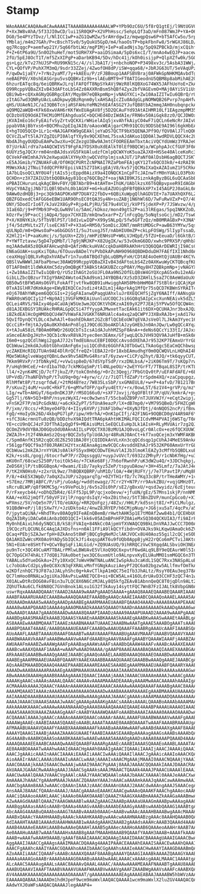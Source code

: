 # Stamp

    WAoAAAACAAQAAwACAwAAAAITAAAABAAAAA4AAALWP+YPb9OzC6U/5f8rQ1gtEj/l9NtUGVC+
    P+Xx3W8vAhA/5f33JI0wCD/lui1SR0QKP+X2VPhHssc/5ehpLQf3aD/mFn087WmJP+YA+O6U
    DG0/5e4PYzTDvz/l/NlICC1wP+aZG1QwMZw/5rAHrdgwIz/mqwqpQsw6P+bT5AfCw5o/5rps
    YMblaj/m4m27GAh/P+cBschTSv0/5yQukU5GpD/m4/haoOsTP+bpkFbnFw8/5rWGXJ86LD/m
    qg7RcqgcP+aemfwp21Y/5q66fbtLWz/mgPIMj+IeP+aEadNjs3g/5pQ9ZPBCkD/mjxCQihfJ
    P+Z+6tP6a9U/5n0O2huHeT/mot5URH7XP+aaiDSimaA/5pDs6xcI/T/mnAo4wEQJP+aacewh
    2fU/5pEJ8OcT1T/mf5ZxXIPgP+aDarbKB94/5Dv/hDc41j/kOh0isijpP+QlpXZfw0k/5GOn
    gs+Lgz/kTv27hUJSP+RU99KN15c/4//slJbA1T/j+nbchoNOP+P3498xv3c/5AsbA31WWj/k
    CYL+QOfVP/PuhX7M3mQ/9sdr33ZZej/4ZwofOH8dP/iSW+qqa68/+JbRJG63UT/5eVAqUPzy
    P/qwDw1jaEY/+7rNs2yaMT/7y+kAEEu/P/zFJBBoup1AAFSBVBraj0AFWkGpNHKMQAvbdTga
    neBAEP0V/X0shEASGrpu5vsQQBKvIz9b+slAEuBMT9+FT0ATIGeodnU5QBM8p8abMihAE2GQ
    6hzurEATqc8q/6eiQBRKwJLrqlFAFQfT8NpSYkAVj9WzR8lKQBXoG74WX5JAFhUoYoE+ZkAW
    Q99RcppVQBaZXIvB43dAFtoLbS4Zz0AXXRnBsm5hQBf4Zyx2bfVAGEvmO+MAj0AYiSV1iUsl
    QBi9wb+cQXxAGNyQGBRgcEAY/Mqy8H7eQBkpmNp+jvNAGYXCi+Zw10AaIZITwIu6QBrQ/rU5
    zItAG7wd3QNRyUAcLuAOkpwyQBzRqnm0ylxAHSAqIcZIu0AdgGLpNOMWQB26Pvrp7npAHfwJ
    qHS/UUAeN1JC/aI3QB6TcnjaRSFAHuYeMN2h6EAfASG2YJufQB8tbA2mmqJAH0nubqnpckAf
    aQ9MQ2aWQB+KFk68xwVAH6rKKfWxEUAgAV8fj5D2QCAuFYd93AtAIHMR10Lf1EAgzmpMM353
    QCDzbVEQ9OdAITHCMiOMfEAhgduaSC+bQCHEd4DzIWdAIe/FRN6v50AiGqk8zz0/QCJDWOxN
    jKVAImEo16cFyEAifvSyZrtvQCKXirWHielAIq5jxvAhfkAiyCO4wF7iQCLn6eNcRrJAIvUa
    ppabV0AjBbYxs6+BQCMhu2pEIqJAI0/oAaoxWEAjgarCMh91QCOi9DDSbE9AI96l6gkHbEAk
    E+hgTOO5QCQ+1Lr1c+NAJGAFKW9gGEAkljeYaDS7QCTF9bX5QENAJPf9O/fQV0AlJ7lnQOHM
    QCVcZLwTt5lAJYZgZQiPI0AlqfYXy9x9QCXEhmL75sxAJdAKuo1QD0Al3wdRDVLQQCX4c2UA
    NbdAJhgyOUQDuEAmPw3wzXu+QCZezgU3Bw9AJmtCFOOREEAmTbxtAciVQCYdUmWz3YRAJeGV
    07jUrkAlrdYa7a4AQCWIVST9FgFAJYDSX0uXdEAlkT0lEf9BQCWja/WCphpAJcCfGUF3F0Al
    6UUYz5gJQCXrrm04nnBAJdsxVG5FkUAludzfCmlpQCWXYoK5uaZAJX8+HSSe40AlceKoRc3k
    QCVekFeWImhAJVk2eXwpaUAlXYHyXhjwQCVdYplmjsxAJUT/1PaNf0AlDsbH6agBQCTJSKTi
    xE5AJGmib/YZNUAkFuB/Of0KQCPURtZcNPNAI7RZaPbmFEAjqKY12Tx6QCO3k0/+4zRAI9UL
    M9WsXkAj2TNuiTddQCPFRFEpiiVAI5Z7IbKigEAjV8/kv57jQCMaIXaQxAZAIumZ1F5CRkAi
    1A7bLQsoQCLNY0U4fjtAIs5jcEppd0AizX9a4IONQCK1nCpFTcJAInwTrM0nYUAiLO3PbXdE
    QCHDn+z3X7ZAIU2btbQOBkAgy81Qcq76QCBg2f+oajNAIB9KJSiznkAgByzBGL6uQCAaSbEF
    oPBAICHurunLqkAgCBHvF0Y/QB7AbrB9+AtAHTm+IhUK/UAblkzsX6T6QBpvpxeR9IdAGbHN
    HVpCY0AZgjJNb7ILQBl9DxhL0b1AGXF+mG+kuEAZUOiqDFBfQBkkXP7xI45AGP2J0aGkL0AY
    9AWw0zdHQBj3+pc3Qk9AGPOKxNP7DUAY22fbDv+6QBiXuWpgQlhAGDVIE+7a7UAXhQXF6LZA
    QBZFGOxedCtAFGG6eEBW1UAR9OhsEC0tQA3Sy4N+suZABj1N6hWl6D/7wFuRwVZxP+Q7/4Q3
    ONY/5DodIrIo6T/kJaV2X8GyP+Rjp4LPjRU/5E79u4VCUj/kVPfSjdeXP+P/7JSWvzw/4/p2
    3IaE6D/j9+PfMb93P+QLGwN9Vlo/5AmC/kDkoz/mon49gtS2P+ai3lREgas/5pqINKKZoD/m
    kOzrFwj9P+acCjjAQp4/5ppx7CHXID/mkQnw5xarP+Z/lnFcgQg/5oNqtsoGcj/mD2/Tsw0Y
    P+X/K0NYKik/5fTbVBlPST/l8d1vLwIQP+X99ySNLpQ/5fw5GFTzQz/mB0MRAGBxP+X3NAY7
    jf4/5dzMVLtx2T/lseECX6T+P+X3aG+RM50/5omDicJDNT/mmRtUMDGcP+awB63YMYw/5qsK
    qULNpD/m0+QHwsOaP+a6bGDG5tI/5uJtuxgJ5T/nAbHIU0mZP+ckLpFOSWg/5lIypTssaD/m
    X2Hl21+lP+aaKuHcj/s/5pUXn+Z2bj/mHPzENHsUP+W6LVJHQpE/5fZU+EeuaD/l6GktB/Xy
    P+YWfTztavw/5gD47pQMbT/l7g9jNMJKP+X82UgIK/w/53vOkmG6DD/xwhc9PRX5P/qHhbXp
    mqJAAdw8A5z8QkAFAHcwqhB+QAfzHNckuHVACcqkDaH8RkAKhHrU3Q6QQArDEWRIjI9ACsCA
    EN6aGUAK+supKxiTQAu/6TOuuvBADelYsPVbDkAPuNH9O968QBDHDduDH7FAEfIXI1Nhd0AS
    ceaXHqglQBLXvRqDxhVAEwTr1n7uu0ATBQd7gbLuQBMyFxH/CDtAE4oOeHtQjUAUBr4KCYw/
    QBSlVwNWWlJAFbaPbnwc30AWQ99RcppVQBaZXIvB43dAFtoLbS4Zz0AXKwuWyCKTQBcqfKL0
    OT1AF0m8t1ldWkAXmC5dzyOmQBgKf3ABkStAGKUBZccpP0AY/Mqy8H7ZQBkpmNp+jvNAGYXC
    i+Zw10AaIZITwIu1QBrQ/rU5zIhAGt2oSUJFL0Aa9NS2OfELQBsW4GYQXcpAG5x0u12eAEAc
    GibLLZbcQBzur7XIgY9AHZ4Wuto4ZkAd9sm1J4YBQB4/Xz5zD3ZAHlL5saZ7C0AeWdaUuXm9
    QB50w5tBFW5AHsO6VFLFokAfTjvtfkw8QB91uHwigghAH58MnbHmM0Af7StBl6riQCAjKpK7
    0TxAIGlHR7dKmkAge+EWyBIKQCCeJsdiz4tAILm1j4AprkAg1MfQr75sQCD7KBWnSYRAITcC
    eOj670AhYWKpem6QQCGIs+2jGgFAIanwQPaqgUAhxluJr0XEQCHfSjZgY6NAIff/AANsgUAi
    FWAR0sWSQCIy12f+Np9AIj3VGFkMKEAiUunluUCOQCJsi6GQ8q5AIpCxcXunNEAivk5dZL5f
    QCLei4RVS/9AIxy46p4CaUAjW5Ue3wmJQCOKtVhDKzxAI69yX2P7JEAj5YPVw5OfQCQW4ni2
    d81AJEXBGSY1RUAkcRHRALGpQCSi47fYyypAJMwxetTacEAk61it6DX+QCUHAJnr3bxAJQzB
    iBZkdEAlHcOgHMObQCU4W7VhWaFAJVGKKT6NRUAlc4a4xq2aQCWPYJ3XBxRAJb+jxAd17kAl
    5QvIfDynQCYLDLc43whAJl+0aohEDkAmt2GZcBflQCbEoUW7qEVAJsVeOl7LJkAm3Yyec162
    QCcCiR+fHjtAJyQAu8KXh0AnPn8lg1J9QCdG3boAKDlAJzyGHEbJn0AnJQw/Lw0gQCcAYqzL
    X+tAJuA58zLfB0Am0RWQr26UQCbTsIcsA1dAJuhhMZSpF0AnA++deNs6QCcYi33tI/JAJxxR
    aSmceEAnDgJHzh+3QCb1cNvxR8VAJtyec0en3EAmx/GfjwqLQCbJVH93QV9AJuHfB+mSk0An
    I6m0+sgzQCdlhWgi2gpAJ7J2sTmdEUAnuCEBFI0DQCcAvsddXEhAJr9532KP7EAmxUrYrGL2
    QCbWuwi2mkdAJu6btGbhxUAnFg6xjui1QCdh8z6GGhFAJ8TbGwCLTkAoGgc5EaCmQChbwspe
    ycZAKEHcRIQJTUAn9AE4DlRrQCfreQZ+lEBAJ2rOr18xbEAmudhgY0m0QCWQVLnLHQhAI4PB
    MQe5WUAglveWagqYQBnLdwx9hv5AEMvG4RsraT/6yzwv+CiCP/q2hyt/BJQ/+tk6qyyCUT/6
    7Kkm9RVxP/r3fbNkyHI/+vVw1sp8eD/67dSYpTSdP/rxzDNLbsA/+2iK06Tm9T/7sKQp7rwW
    P/uHqh9HCeE/+4rd1ba7hD/7ckMKGqSmP/tl4NLpeOU/+2wEYYGrFT/7TBqaL8SIP/trKTLP
    ll4/+2ynK4MCjD/7cf7jkuZ/P/tokC0nh6g/+0rZc3Qegj/7PbGtQv0tP/uEFAFdAFE/+6Ez
    UP+VdD/7haNFQVhpP/t7uU9q+0g/+4yrw/c//z/7iQTlfdZaP/trSpdm4XQ/+zaCpqupgz/7
    RlhMfWt8P/tzsqrfdwE/+2tMd4BYez/7W835LsSbP/sxGMAEUL8/+w+P+4afvD/7B1217Bns
    P/sKuvZj4uM/+uv0C+RkFT/6+qMYwfOFP/qxFyu4EtY/+rx/0owL5T/6z1V4+grVP/q/mzY6
    LIg/+wTb+AHGyT/6qx0nDKJ3P/rMSO166u0/+sXF7Jxvjj/6gOFBltFJP/qUV/kmkrA/+pyP
    Gg57lj/6N+5Q3+BhP/nsyezWyXI/+ec0w3wnsT/55cbaOZB9P/nTJUXVWJY/+eCqt2wipj/5
    vFnSK2F7P/m1PcGdkNU/+a6cKkZyPT/5fUnA9eazP/lX+dB7mp0/+VM795QBeD/5FHZCgWFy
    P/jxm//8ccs/+R3myeO4FD/4+IIsy6XVP/j3VAF1b0w/+OXyNJfDtj/4nNQOS2ncP/ifBnwl
    FgQ/+HoIyOk26D/4kbqPG7lpP/ipw/H9rhA/+OnK1pCIfj/42F1NG+9OQBCD0gV4AR9AF6YH
    +sfC3UAcrmnUTu0zQB/bDDzhvX9AIQdtTRA6pkAhtHKIMALFQCICdvMM4PVAIj6WSTq/T0Ai
    YE+ccU9nQCJ4zFJDfThAIpQgDf9+MEAisUMzLSeEQCLEuHp3Lk1AIsH+RLyMVUAir7zg2QJz
    QCOmZV9dVYBAJD0GQsOdU0AknAIILsPVQCTX0JBzMU1AJQ0voLgCr0AlcOx+ez6fQCXUUWID
    2WZAJh+Jt2f4NkAmSz2QsqrBQCZo5yTplUdAJqr48RuNJ0AnCt+kf7xoQCejm3xYWMFAKBH1
    C/Spm0AnfK15R2cqQCdEZ625O1BAJ0YjCQIDDkAnVLnXn3cqQCdsqp1pCUhAJ4MeES9AnkAn
    r561gpf9QCf9a3f80JRAKCH2YtxcAEAnaAgimw9CQCcAvsddXEhAJr9532KP60AmxUrYrGL2
    QCbWuwi2mkZAJrnYYGNJs0AlkFS5yx0HQCODwTEHuVlAIJb3lmoKlEAZy3cMfYb5QBDLxuEb
    K2k/+ss8L/gogj/6tocrfwP7P/rZOqssggU/+uypJvUVcT/6932zZMhyP/r1cNbKfHg/+u3U
    mKU0nT/68cwzS250P/toitOk54o/+7CkKe68Fj/7h6ofRwnhP/uK3dW2u4Q/+3JDChqkpj/7
    ZeDS6XjlP/tsBGGBqoA/+0wami/EiD/7aykyz5ZeP/tspyuDAow/+3H+45Lmfz/7aJAtJ4eo
    P/tK2XN0Hs0/+z2xrUL9wz/7hBQBXQBRP/uhM1D/lOA/+4WjRUFY/j/7e7lPavtIP/uMq8P3
    P/8/+4kE5X3WpD/7a0qXZuJUP/s2gqarqTg/+0ZYTH1rfD/7c7Kq33cBP/trTHeAWMY/+1vN
    +S7Emz/7MRjABFC/P/sPj/uGoAg/+wddtewagz/7Crr2Y+N7P/rr9AvkZBU/+vqjGMHz0T/6
    sRcruBLWP/q8f9KMC5g/+s9VePoLbj/6v5s2Oi0hP/sE2/gBxxU/+qsdJwyidz/6zEjteurt
    P/rFxeycb44/+oDhQZbR4z/6lFf5JpL9P/qcjxoOevw/+jfuUN/gEz/57Mns1skjP/nnNMN8
    KAA/+eXG2jmQfT/50yVF1VjlP/ngqrdsIqY/+bxZ0ithez/5tT3BnZDVP/munCpGco0/+X1J
    wPXmsz/5V/nQe5n7P/lTO/eUAXg/+RR2QoFgzj/48Zv//HHLP/kd5snjt8I/+PiCLMulgz/4
    91QBdW+eP/jl8jSXw7Y/+JzUDkto4z/4nwZ8JRYEP/h6CMjpNug/+JG6jxu5aT/4qcPx/a5j
    P/jpytaQiNA/+NhdTRvv80AQg9IFeAEnQBemB/rHwthAHK5p1E7tM0Af2ww84b1/QCEHbU0Q
    OqZAIbRyiDACw0AiAnbzDOD1QCI+lkk6v05AImBPnHFPZ0AieMxSQ304QCKUIA3/fi9AIrFD
    My0nhEAixLh6dy5NQCLB/kS8jFVAIq+84NkCc0AjpmVfXVWAQCQ9BkLDnVRAJJwCCC7D00Ak
    19CQczFLQCUNL6C4Aq1AJXDsfns+n0Al1FFiA9lkQCYfibdn+DVAJks9kLKqwUAmaOck6ZVH
    QCaq+PEbjSZAJwrfpH+8ZkAno5t8WFjBQCg9gNeMJclAKJVOCx8U40Aoz55gil2cQCjeSObt
    QA1AKOZwWcsMX0Ao9YADy5bIQCkJfi4xqspAKT6u9fUQb0AppBjyH22rQCo6mPCTviJAKtov
    5N1+EUAre8SHtfV+QCwYBgSqFi1ALGid/+ZQ9UAsUQ/9ihRRQCzVwC9XgqdALSbviOH3NEAt
    pu9nTc+3QC49CuAM7TBALrPMlwLBWUAvE5VlXoQ9QC6xpvtF6wdALq9LBY9eQEAurW0l5IoM
    QC7OpGCH74hALt77dQ8i7UAu0betjwx3QC6uxmUtlo9ALnpvxKyELUAuMMO1smMGQC6n3ThC
    YABALu5dYueDGkAu+Zfy10XxQC7oWvH9WTNALuANCIwSpkAu3caKdL1SQC7Rxx3NASpALuBw
    Lc7obUAvCd2pLyBeQC8XcN3qFXRALvMnfYGNgkAuziAeyPf2QC6a02bgzw5ALlfmvfOmTkAu
    w2KDfznhQC79JF87aJJALyhShc0g+kAvCTlkpA1mQC75eIfb3JhALtz/RsyY0EAu3eg378Aq
    QC7lmHoo0RNALwJgiUXaJ0AvPsLwANE7QC8+oi+BCW5ALx416OLdrUAvD3CCHF3zQC74n1w/
    X01ALwDtRcDOG0AvFBin3u7LQC8X6N6CzMJALy8Q5kfgZEAvB1AbnnQeQC8T0jqDln9ALt2z
    ZQhUTkAu6CLfk8N8QC7GVnBnok1ALsu1G32f3kAuy14syttFQC7WnB7FzIJALtk8VbpGN0Au
    uswrRqxAAAAADQAAAtYAAAD2AAAA9wAAAPgAAAD5AAAA+gAAAQ8AAAEQAAABEQAAARIAAAET
    AAABFAAAARUAAAECAAABAwAAAQQAAAEFAAABBgAAAQcAAAEIAAABCQAAAQoAAAELAAAA5AAA
    AOUAAADmAAAA5wAAAOgAAADpAAABEgAAARMAAAEUAAABFQAAAO4AAADvAAAA8AAAAPEAAADy
    AAAA8wAAAPQAAAD1AAAA4gAAAOMAAADkAAAA5QAAAOYAAADnAAAA6AAAAOkAAADqAAAA6wAA
    AOwAAADtAAAA7gAAAO8AAADwAAAA8QAAAPIAAADzAAAA9AAAAPUAAAD2AAAA9wAAAPgAAAD5
    AAABDgAAASMAAAEkAAABJQAAASYAAAEnAAABKAAAASkAAAEqAAABKwAAASwAAAEtAAABLgAA
    AS8AAAEwAAABMQAAATIAAAEzAAABNAAAATUAAAE2AAABNwAAATgAAAE5AAABOgAAATsAAAE8
    AAABPQAAAT4AAAE/AAABQAAAAUEAAAFCAAABQwAAAUQAAAFFAAABRgAAAUcAAAFIAAABSQAA
    AUoAAAFLAAABTAAAAU0AAAFOAAABTwAAAVAAAAFRAAABUgAAAVMAAAFUAAABVQAAAVYAAAFX
    AAABWAAAAVkAAAFaAAABWwAAAVwAAAFdAAABXgAAAV8AAAFgAAABYQAAAWIAAAFjAAABZAAA
    AWUAAAFmAAABZwAAAWgAAAFpAAABagAAAWsAAAFsAAABbQAAAW4AAAFvAAABcAAAAXEAAAFy
    AAABcwAAAXQAAAF1AAAA+wAAAPwAAAD9AAAA/gAAAP8AAAEAAAABAQAAAQIAAAEXAAABGAAA
    ARkAAAEGAAABBwAAAQgAAAEJAAABCgAAAQoAAAELAAABDAAAAQ0AAAEOAAABDwAAARAAAAER
    AAABEgAAARMAAAEUAAABFQAAARYAAAEXAAABBAAAAQUAAAEGAAABBwAAAQgAAAEJAAABCgAA
    AQsAAAEMAAABDQAAAQ4AAAEPAAABEAAAAREAAAESAAABEgAAARMAAAEUAAABFQAAARYAAAEX
    AAAADwAAABAAAAARAAAAEgAAABMAAAAUAAAAAQAAAAIAAAADAAAABAAAABkAAAAaAAAAGwAA
    ABwAAAAdAAAAHgAAAB8AAAAgAAAAIQAAACIAAAAjAAAAJAAAACUAAAAmAAAAJwAAACgAAAAp
    AAAAKgAAACsAAAAsAAAALQAAAC4AAAAvAAAAMAAAADEAAAAyAAAAMwAAACAAAAAhAAAAIgAA
    ACMAAAAkAAAAJQAAACYAAAAnAAAAKAAAAAEAAAACAAAAAwAAAAQAAAAFAAAABgAAAC8AAAAw
    AAAAMQAAADIAAAAzAAAADAAAAA0AAAAOAAAADwAAABAAAAARAAAAEgAAABMAAAAUAAAAAQAA
    AAIAAAADAAAABAAAAAUAAAAGAAAABwAAAAgAAAAJAAAACgAAAAsAAAAMAAAADQAAAA4AAAAP
    AAAAJAAAACUAAAASAAAAJwAAACgAAAApAAAAKgAAACsAAAAsAAAALQAAABoAAAAbAAAAMAAA
    AAkAAAAKAAAACwAAAAwAAAANAAAADgAAAA8AAAAQAAAAEQAAAE4AAABPAAAAUAAAAOIAAADj
    AAAA5AAAAOUAAAAZAAAAGgAAAFcAAABYAAAAWQAAAFoAAABbAAAAIAAAAA0AAAAOAAAADwAA
    ACQAAAAlAAAAJgAAACcAAAAoAAAAKQAAACoAAAArAAAALAAAAFUAAABWAAAAVwAAAFgAAABZ
    AAAAWgAAAEcAAABIAAAASQAAAEoAAABLAAAATAAAAE0AAABOAAAATwAAAFAAAABRAAAAUgAA
    AFMAAABUAAAAVQAAAFYAAABXAAAAWAAAAFkAAABaAAAAWwAAAFwAAABdAAAAXgAAAF8AAABg
    AAAAYQAAAGIAAABjAAAAZAAAAGUAAAEfAAABIAAAASEAAABpAAAAagAAAGsAAABsAAAAbQAA
    AG4AAABvAAABKQAAASoAAABKAAAASwAAAEwAAAA5AAAAOgAAADsAAAA8AAAAPQAAAD4AAAA/
    AAAAQAAAAEEAAABCAAAAQwAAAEQAAABFAAAARgAAAEcAAABIAAAASQAAAEoAAABLAAAATAAA
    AE0AAABOAAAATwAAAhwAAAIdAAACHgAAAh8AAAIgAAACIQAAAiIAAAIjAAACJAAAAiQAAAIm
    AAACJgAAAicAAAInAAACIAAAAiEAAAIiAAACIwAAAiQAAAIlAAACJgAAAicAAAIoAAACKQAA
    AioAAAIrAAACLAAAAi0AAAIuAAACLwAAAjAAAAIxAAACMgAAAjMAAAI0AAACNQAAAjYAAAI3
    AAACOAAAAjkAAAI6AAACOwAAAjwAAAI9AAACPgAAAj8AAAJAAAACQQAAAkIAAAJDAAACRAAA
    AkUAAAJGAAACRwAAAkgAAAJJAAACSgAAAksAAAJMAAACTQAAAk4AAAJPAAACUAAAAlEAAAJS
    AAACUwAAAlQAAAJVAAACVgAAAlcAAAJYAAACWQAAAloAAAJbAAACXAAAAl0AAAJeAAACXwAA
    AmAAAAJhAAACYgAAAmMAAAJkAAACZQAAAmYAAAJnAAACaAAAAmkAAAJqAAACawAAAmwAAAJt
    AAACbgAAAm8AAAJwAAACcQAAAnIAAAJzAAACdAAAAnUAAAJ2AAACdwAAAngAAAJ5AAACegAA
    AnsAAAJ8AAACfQAAAn4AAAJ/AAACgAAAAoEAAAKCAAACgwAAAoQAAAKFAAAChgAAAocAAAKI
    AAACiQAAAooAAAKLAAACjAAAAo0AAAKOAAABlQAAAZYAAAGXAAABmAAAAZkAAAGaAAABmwAA
    AZwAAAGdAAABlQAAAZYAAAGWAAABlwAAAZgAAAGZAAABpAAAAaUAAAGmAAABpwAAAagAAAGp
    AAABqgAAAasAAAGsAAABrQAAAa4AAAGvAAABsAAAAbEAAAGyAAABswAAAbQAAAG1AAABtgAA
    AbcAAAG4AAABuQAAAboAAAG7AAABvAAAAb0AAAG+AAABvwAAAcAAAAHBAAABwgAAAcMAAAHE
    AAABxQAAAcYAAAHHAAAByAAAAckAAAHKAAABywAAAcwAAAHNAAABzgAAAc8AAAHQAAAB0QAA
    AdIAAAHTAAAB1AAAAdUAAAHWAAAB1wAAAdgAAAHZAAAB2gAAAdsAAAHcAAAB3QAAAd4AAAHf
    AAAB4AAAAeEAAAHiAAAB4wAAAeQAAAHlAAAB5gAAAecAAAHoAAAB6QAAAeoAAAHrAAAB7AAA
    Ae0AAAHuAAAB7wAAAfAAAAHxAAAB8gAAAfMAAAH0AAAB9QAAAfYAAAH3AAAB+AAAAfkAAAH6
    AAAB+wAAAfwAAAH9AAAB/gAAAf8AAAIAAAACAQAAAgIAAAIDAAACBAAAAgUAAAIGAAACBwAA
    AggAAAIJAAACCgAAAgsAAAIMAAACDQAAAg4AAAIPAAACEAAAAhEAAAISAAACEwAAAhQAAAIV
    AAACFgAAAhcAAAIYAAACGQAAAhoAAAIbAAACGgAAAhsAAAIeAAACHwAAAYIAAAGDAAABmQAA
    AZoAAAIiAAACIQAAAFsAAABcAAAAXQAAAF8AAABgAAAAYQAAAGIAAABkAAAAZQAAAGYAAABn
    AAAAaAAAAGoAAABrAAAAbAAAAG0AAABuAAAAbwAAALAAAACxAAAAsgAAALMAAAC1AAAAtgAA
    ALcAAAC5AAAAugAAALsAAAC8AAAAvQAAAL4AAAC/AAAAwAAAAMEAAAFNAAABTgAAAU8AAABG
    AAABUQAAAVIAAAFTAAABVAAAAVUAAAFWAAABVwAAAVgAAAFZAAABWgAAAVsAAAFcAAABXQAA
    AV4AAAAKAAAAAQAAAAAAAAAOAAAAAT/gAAAAAAAAAAAEAgAAAAEABAAJAAAABW5hbWVzAAAA
    EAAAAAQABAAJAAAADm1hdHJpeF9wcm9maWxlAAQACQAAAA1wcm9maWxlX2luZGV4AAQACQAA
    AAdwYXJ0aWFsAAQACQAAAAJlegAAAP4=

